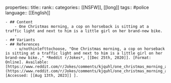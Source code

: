 properties::
title::
rank::
categories:: [[NSFW]], [[long]] 
tags:: #police 
language:: [[English]]

	- ## Content
		- One Christmas morning, a cop on horseback is sitting at a traffic light and next to him is a little girl on her brand-new bike.
		-
	- ## Variants
	- ## References
		- u/nothinlefttochoose, "One Christmas morning, a cop on horseback is sitting at a traffic light and next to him is a little girl on her brand-new bike.," *Reddit r/Jokes*, [[Dec 25th, 2020]]. [Format: Online]. Available: [https://www.reddit.com/r/Jokes/comments/kjquhl/one_christmas_morning_a_cop_on_horseback_is/](https://www.reddit.com/r/Jokes/comments/kjquhl/one_christmas_morning_a_cop_on_horseback_is/). [Accessed: [[Aug 13th, 2023]] ].